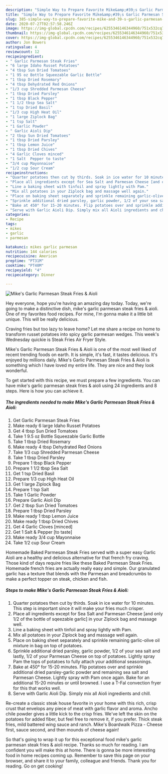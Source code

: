 ```yaml
---
description: "Simple Way to Prepare Favorite Mike&amp;#39;s Garlic Parmesan Steak Fries &amp;amp; Aioli"
title: "Simple Way to Prepare Favorite Mike&amp;#39;s Garlic Parmesan Steak Fries &amp;amp; Aioli"
slug: 385-simple-way-to-prepare-favorite-mike-and-39-s-garlic-parmesan-steak-fries-and-amp-aioli
date: 2020-07-27T02:57:58.246Z
image: https://img-global.cpcdn.com/recipes/6255346146344960/751x532cq70/mikes-garlic-parmesan-steak-fries-aioli-recipe-main-photo.jpg
thumbnail: https://img-global.cpcdn.com/recipes/6255346146344960/751x532cq70/mikes-garlic-parmesan-steak-fries-aioli-recipe-main-photo.jpg
cover: https://img-global.cpcdn.com/recipes/6255346146344960/751x532cq70/mikes-garlic-parmesan-steak-fries-aioli-recipe-main-photo.jpg
author: Jon Bowers
ratingvalue: 4
reviewcount: 12
recipeingredient:
- " Garlic Parmesan Steak Fries"
- "6 large Idaho Russet Potatoes"
- "4 tbsp Sun Dried Tomatoes"
- "1 95 oz Bottle Squeezable Garlic Bottle"
- "1 tbsp Dried Rosemary"
- "4 tbsp Dehydrated Red Onions"
- "1/3 cup Shredded Parmesan Cheese"
- "1 tbsp Dried Parsley"
- "1 tbsp Black Pepper"
- "1 1/2 tbsp Sea Salt"
- "1 tsp Dried Basil"
- "1/3 cup High Heat Oil"
- "1 large Ziplock Bag"
- "1 tsp Salt"
- "1 Garlic Powder"
- " Garlic Aioli Dip"
- "2 tbsp Sun Dried Tomatoes"
- "1 tbsp Dried Parsley"
- "1 tbsp Lemon Juice"
- "1 tbsp Dried Chives"
- "4 Garlic Cloves minced"
- "1 Salt  Pepper to taste"
- "3/4 cup Mayonnaise"
- "1/2 cup Sour Cream"
recipeinstructions:
- "Quarter potatoes then cut by thirds. Soak in ice water for 10 minutes. This step is important since it will make your fries much crisper."
- "Place all ingredients except for Sea Salt and Parmesan Cheese [and only 1/2 of the bottle of sqeezable garlic] in your Ziplock bag and massage well."
- "Line a baking sheet with tinfoil and spray lightly with Pam."
- "Mix all potatoes in your Ziplock bag and massage well again."
- "Place on baking sheet separately and sprinkle remaining garlic-olive oil mixture in bag on top of potatoes."
- "Sprinkle additional dried parsley, garlic powder, 1/2 of your sea salt and lastly, 1/2 of your Parmesan Cheese on top of potatoes. Lightly spray Pam the tops of potatoes to fully attach your additional seasonings."
- "Bake at 450° for 15-20 minutes. Flip potatoes over and sprinkle additional dried parsley-garlic powder and remaining sea salt and Parmesan Cheese. Lightly spray with Pam once again. Bake for an additional 15-20 minutes or until browned. I use a T-Fal convection fryer for this that works well."
- "Serve with Garlic Aioli Dip. Simply mix all Aioli ingredients and chill."
categories:
- Recipe
tags:
- mikes
- garlic
- parmesan

katakunci: mikes garlic parmesan 
nutrition: 144 calories
recipecuisine: American
preptime: "PT31M"
cooktime: "PT40M"
recipeyield: "4"
recipecategory: Dinner

---
```



![Mike&#39;s Garlic Parmesan Steak Fries &amp; Aioli](https://img-global.cpcdn.com/recipes/6255346146344960/751x532cq70/mikes-garlic-parmesan-steak-fries-aioli-recipe-main-photo.jpg)

Hey everyone, hope you're having an amazing day today. Today, we're going to make a distinctive dish, mike&#39;s garlic parmesan steak fries &amp; aioli. One of my favorites food recipes. For mine, I'm gonna make it a little bit unique. This will be really delicious.

Craving fries but too lazy to leave home? Let me share a recipe on home to transform russet potatoes into spicy garlic parmesan wedges. This week&#39;s Wednesday quickie is Steak Fries Air Fryer Style.

Mike&#39;s Garlic Parmesan Steak Fries &amp; Aioli is one of the most well liked of recent trending foods on earth. It is simple, it's fast, it tastes delicious. It's enjoyed by millions daily. Mike&#39;s Garlic Parmesan Steak Fries &amp; Aioli is something which I have loved my entire life. They are nice and they look wonderful.


To get started with this recipe, we must prepare a few ingredients. You can have mike&#39;s garlic parmesan steak fries &amp; aioli using 24 ingredients and 8 steps. Here is how you can achieve it.

<!--inarticleads1-->

##### The ingredients needed to make Mike&#39;s Garlic Parmesan Steak Fries &amp; Aioli:

1. Get  Garlic Parmesan Steak Fries
1. Make ready 6 large Idaho Russet Potatoes
1. Get 4 tbsp Sun Dried Tomatoes
1. Take 1 9.5 oz Bottle Squeezable Garlic Bottle
1. Take 1 tbsp Dried Rosemary
1. Make ready 4 tbsp Dehydrated Red Onions
1. Take 1/3 cup Shredded Parmesan Cheese
1. Take 1 tbsp Dried Parsley
1. Prepare 1 tbsp Black Pepper
1. Prepare 1 1/2 tbsp Sea Salt
1. Get 1 tsp Dried Basil
1. Prepare 1/3 cup High Heat Oil
1. Get 1 large Ziplock Bag
1. Prepare 1 tsp Salt
1. Take 1 Garlic Powder
1. Prepare  Garlic Aioli Dip
1. Get 2 tbsp Sun Dried Tomatoes
1. Prepare 1 tbsp Dried Parsley
1. Make ready 1 tbsp Lemon Juice
1. Make ready 1 tbsp Dried Chives
1. Get 4 Garlic Cloves [minced]
1. Get 1 Salt &amp; Pepper [to taste]
1. Make ready 3/4 cup Mayonnaise
1. Take 1/2 cup Sour Cream


Homemade Baked Parmesan Steak Fries served with a super easy Garlic Aioli are a healthy and delicious alternative for that french fry craving. Those kind of days require fries like these Baked Parmesan Steak Fries. Homemade french fries are actually really easy and simple. Our granulated garlic has a texture that blends with the Parmesan and breadcrumbs to make a perfect topper on steak, chicken and fish. 

<!--inarticleads2-->

##### Steps to make Mike&#39;s Garlic Parmesan Steak Fries &amp; Aioli:

1. Quarter potatoes then cut by thirds. Soak in ice water for 10 minutes. This step is important since it will make your fries much crisper.
1. Place all ingredients except for Sea Salt and Parmesan Cheese [and only 1/2 of the bottle of sqeezable garlic] in your Ziplock bag and massage well.
1. Line a baking sheet with tinfoil and spray lightly with Pam.
1. Mix all potatoes in your Ziplock bag and massage well again.
1. Place on baking sheet separately and sprinkle remaining garlic-olive oil mixture in bag on top of potatoes.
1. Sprinkle additional dried parsley, garlic powder, 1/2 of your sea salt and lastly, 1/2 of your Parmesan Cheese on top of potatoes. Lightly spray Pam the tops of potatoes to fully attach your additional seasonings.
1. Bake at 450° for 15-20 minutes. Flip potatoes over and sprinkle additional dried parsley-garlic powder and remaining sea salt and Parmesan Cheese. Lightly spray with Pam once again. Bake for an additional 15-20 minutes or until browned. I use a T-Fal convection fryer for this that works well.
1. Serve with Garlic Aioli Dip. Simply mix all Aioli ingredients and chill.


Re-create a classic steak house favorite in your home with this rich, crisp crust that envelops any piece of meat with garlic flavor and aroma. Ancho chile powder gives a little kick to the crisp fries. We&#39;ve left the skin on the potatoes for added fiber, but feel free to remove it, if you prefer. Thick steak fries, mild battered wing sauce and ranch. Mike&#39;s Boardwalk Pizza - Cheese first, sauce second, and then mounds of cheese again! 

So that's going to wrap it up for this exceptional food mike&#39;s garlic parmesan steak fries &amp; aioli recipe. Thanks so much for reading. I am confident you will make this at home. There is gonna be more interesting food in home recipes coming up. Remember to save this page on your browser, and share it to your family, colleague and friends. Thank you for reading. Go on get cooking!
